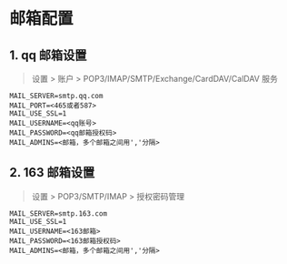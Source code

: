 # 邮箱配置

## 1. qq 邮箱设置

> 设置 > 账户 > POP3/IMAP/SMTP/Exchange/CardDAV/CalDAV 服务

```properties
MAIL_SERVER=smtp.qq.com
MAIL_PORT=<465或者587>
MAIL_USE_SSL=1
MAIL_USERNAME=<qq账号>
MAIL_PASSWORD=<qq邮箱授权码>
MAIL_ADMINS=<邮箱，多个邮箱之间用','分隔>
```

## 2. 163 邮箱设置

> 设置 > POP3/SMTP/IMAP > 授权密码管理

```properties
MAIL_SERVER=smtp.163.com
MAIL_USE_SSL=1
MAIL_USERNAME=<163邮箱>
MAIL_PASSWORD=<163邮箱授权码>
MAIL_ADMINS=<邮箱，多个邮箱之间用','分隔>
```
